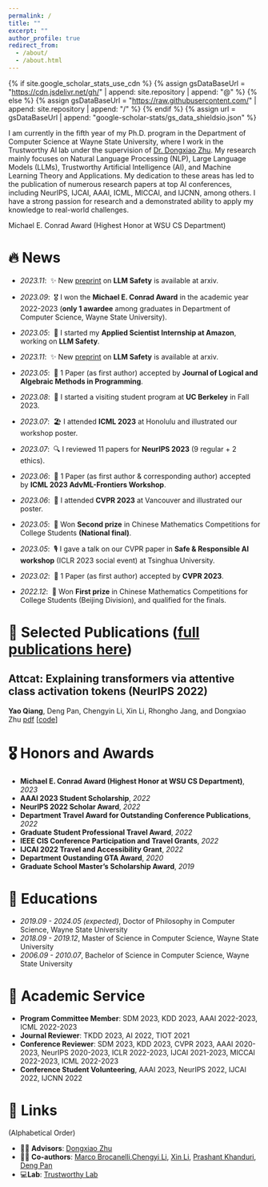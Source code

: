 ```yaml
---
permalink: /
title: ""
excerpt: ""
author_profile: true
redirect_from: 
  - /about/
  - /about.html
---
```


{% if site.google_scholar_stats_use_cdn %}
{% assign gsDataBaseUrl = "https://cdn.jsdelivr.net/gh/" | append: site.repository | append: "@" %}
{% else %}
{% assign gsDataBaseUrl = "https://raw.githubusercontent.com/" | append: site.repository | append: "/" %}
{% endif %}
{% assign url = gsDataBaseUrl | append: "google-scholar-stats/gs_data_shieldsio.json" %}

<span class='anchor' id='about-me'></span>

I am currently in the fifth year of my Ph.D. program in the Department of Computer Science at Wayne State University, 
where I work in the Trustworthy AI lab under the supervision of <a href="https://dongxiaozhu.github.io/" target="_blank"> Dr. Dongxiao Zhu</a>. 
My research mainly focuses on Natural Language Processing (NLP), Large Language Models (LLMs), Trustworthy Artificial Intelligence (AI), and Machine Learning Theory and Applications. 
My dedication to these areas has led to the publication of numerous research papers at top AI conferences, including NeurIPS, IJCAI, AAAI, ICML, MICCAI, and IJCNN, among others. 
I have a strong passion for research and a demonstrated ability to apply my knowledge to real-world challenges.

Michael E. Conrad Award (Highest Honor at WSU CS Department)


# 🔥 News
- *2023.11*: &nbsp;✨ New [preprint](https://arxiv.org/pdf/2311.09948.pdf) on **LLM Safety** is available at arxiv.
- *2023.09*: &nbsp;🎖 I won the **Michael E. Conrad Award** in the academic year 2022-2023 (**only 1 awardee** among graduates in Department of Computer Science, Wayne State University).
- *2023.05*: &nbsp;💼 I started my **Applied Scientist Internship at Amazon**, working on **LLM Safety**.
- *2023.11*: &nbsp;✨ New [preprint](https://arxiv.org/pdf/2311.09948.pdf) on **LLM Safety** is available at arxiv.


- *2023.05*: &nbsp;🎉 1 Paper (as first author) accepted by **Journal of Logical and Algebraic Methods in Programming**.
- *2023.08*: &nbsp;🏫 I started a visiting student program at **UC Berkeley** in Fall 2023.
- *2023.07*: &nbsp;🏖 I attended **ICML 2023** at Honolulu and illustrated our workshop poster.
- *2023.07*: &nbsp;🔍 I reviewed 11 papers for **NeurIPS 2023** (9 regular + 2 ethics).
- *2023.06*: &nbsp;🎉 1 Paper (as first author & corresponding author) accepted by **ICML 2023 AdvML-Frontiers Workshop**.
- *2023.06*: &nbsp;🍁 I attended **CVPR 2023** at Vancouver and illustrated our poster.
- *2023.05*: &nbsp;🥈 Won **Second prize** in Chinese Mathematics Competitions for College Students **(National final)**.
- *2023.05*: &nbsp;🎙 I gave a talk on our CVPR paper in **Safe & Responsible AI workshop** (ICLR 2023 social event) at Tsinghua University.
- *2023.02*: &nbsp;🎉 1 Paper (as first author) accepted by **CVPR 2023**.
- *2022.12*: &nbsp;🥇 Won **First prize** in Chinese Mathematics Competitions for College Students (Beijing Division), and qualified for the finals.

# 📝 Selected Publications ([full publications here](https://scholar.google.com/citations?user=8ADcg38AAAAJ&hl=en))

## Attcat: Explaining transformers via attentive class activation tokens (NeurIPS 2022)
**Yao Qiang**, Deng Pan, Chengyin Li, Xin Li, Rhongho Jang, and Dongxiao Zhu [pdf](https://proceedings.neurips.cc/paper_files/paper/2022/file/20e45668fefa793bd9f2edf19be12c4b-Paper-Conference.pdf) [[code]()]







# 🎖 Honors and Awards
- **Michael E. Conrad Award (Highest Honor at WSU CS Department)**, *2023*
- **AAAI 2023 Student Scholarship**, *2022*
- **NeurIPS 2022 Scholar Award**, *2022*
- **Department Travel Award for Outstanding Conference Publications**, *2022*
- **Graduate Student Professional Travel Award**, *2022*
- **IEEE CIS Conference Participation and Travel Grants**, *2022*
- **IJCAI 2022 Travel and Accessibility Grant**, *2022*
- **Department Oustanding GTA Award**, *2020*
- **Graduate School Master’s Scholarship Award**, *2019*


# 📖 Educations
- *2019.09 - 2024.05 (expected)*, Doctor of Philosophy in Computer Science, Wayne State University
- *2018.09 - 2019.12*, Master of Science in Computer Science, Wayne State University
- *2006.09 - 2010.07*, Bachelor of Science in Computer Science, Wayne State University

# 💼 Academic Service
- **Program Committee Member**: SDM 2023, KDD 2023, AAAI 2022-2023, ICML 2022-2023
- **Journal Reviewer**: TKDD 2023, AI 2022, TIOT 2021
- **Conference Reviewer**: SDM 2023, KDD 2023, CVPR 2023, AAAI 2020-2023, NeurIPS 2020-2023, ICLR 2022-2023, IJCAI 2021-2023, MICCAI 2022-2023, ICML 2022-2023
- **Conference Student Volunteering**, AAAI 2023, NeurIPS 2022, IJCAI 2022, IJCNN 2022

# 🔗 Links
(Alphabetical Order)
- 👨‍🏫 **Advisors**: [Dongxiao Zhu](https://dongxiaozhu.github.io/)
- 🧑‍🎓 **Co-authors**: [Marco Brocanelli](),[Chengyi Li](), [Xin Li](), [Prashant Khanduri](), [Deng Pan]()
- 💻**Lab**: [Trustworthy Lab](https://sites.google.com/view/mlpa/mainpage)